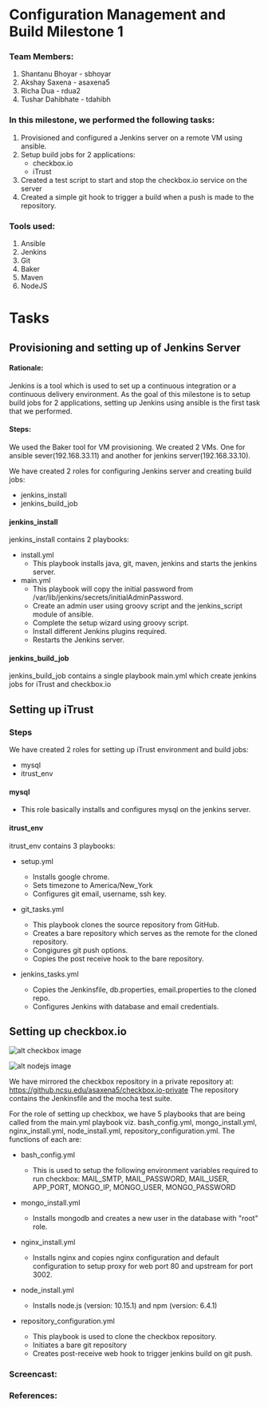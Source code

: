 # Configuration Management and Build Milestone 1

### Team Members:
1. Shantanu Bhoyar - sbhoyar 
2. Akshay Saxena - asaxena5
3. Richa Dua - rdua2
4. Tushar Dahibhate - tdahibh

### In this milestone, we performed the following tasks:
1. Provisioned and configured a Jenkins server on a remote VM using ansible.
2. Setup build jobs for 2 applications:
   * checkbox.io
   * iTrust
3. Created a test script to start and stop the checkbox.io service on the server
4. Created a simple git hook to trigger a build when a push is made to the repository.

### Tools used:
1. Ansible
2. Jenkins 
3. Git
4. Baker
5. Maven
6. NodeJS

# Tasks

## Provisioning and setting up of Jenkins Server

#### Rationale: 
Jenkins is a tool which is used to set up a continuous integration or a continuous delivery environment. As the goal of this milestone is to setup build jobs for 2 applications, setting up Jenkins using ansible is the first task that we performed.

#### Steps:
We used the Baker tool for VM provisioning. We created 2 VMs. One for ansible sever(192.168.33.11) and another for jenkins server(192.168.33.10).

We have created 2 roles for configuring Jenkins server and creating build jobs:
  * jenkins_install
  * jenkins_build_job

#### jenkins_install
jenkins_install contains 2 playbooks:
  * install.yml
      * This playbook installs java, git, maven, jenkins and starts the jenkins server.
  * main.yml 
      * This playbook will copy the initial password from /var/lib/jenkins/secrets/initialAdminPassword.
      * Create an admin user using groovy script and the jenkins_script module of ansible.
      * Complete the setup wizard using groovy script. 
      * Install different Jenkins plugins required.
      * Restarts the Jenkins server.

#### jenkins_build_job
jenkins_build_job contains a single playbook main.yml which create jenkins jobs for iTrust and checkbox.io


## Setting up iTrust

### Steps
We have created 2 roles for setting up iTrust environment and build jobs:
  * mysql
  * itrust_env
  
#### mysql
- This role basically installs and configures mysql on the jenkins server. 

#### itrust_env
itrust_env contains 3 playbooks:
  * setup.yml
    * Installs google chrome.
    * Sets timezone to America/New_York
    * Configures git email, username, ssh key.
    
 * git_tasks.yml
    * This playbook clones the source repository from GitHub.
    * Creates a bare repository which serves as the remote for the cloned repository.
    * Congigures git push options.
    * Copies the post receive hook to the bare repository.     
 
 * jenkins_tasks.yml
    * Copies the Jenkinsfile, db.properties, email.properties to the cloned repo.
    * Configures Jenkins with database and email credentials. 

## Setting up checkbox.io

![alt checkbox image](https://github.ncsu.edu/asaxena5/Devops-Project1/blob/master/imgs/checkbox_job.jpg)

![alt nodejs image](https://github.ncsu.edu/asaxena5/Devops-Project1/blob/master/imgs/checkbox_webserv.jpg)

We have mirrored the checkbox repository in a private repository at: https://github.ncsu.edu/asaxena5/checkbox.io-private
The repository contains the Jenkinsfile and the mocha test suite.

For the role of setting up checkbox, we have 5 playbooks that are being called from the main.yml playbook viz. bash_config.yml, mongo_install.yml, nginx_install.yml, node_install.yml, repository_configuration.yml. The functions of each are:

 * bash_config.yml
   * This is used to setup the following environment variables required to run checkbox: MAIL_SMTP, MAIL_PASSWORD, MAIL_USER, APP_PORT, MONGO_IP, MONGO_USER, MONGO_PASSWORD
 
 * mongo_install.yml
    * Installs mongodb and creates a new user in the database with "root" role.
  
 * nginx_install.yml
    * Installs nginx and copies nginx configuration and default configuration to setup proxy for web port 80 and upstream for port 3002.
  
 * node_install.yml
    * Installs node.js (version: 10.15.1) and npm (version: 6.4.1)
 
 * repository_configuration.yml
    * This playbook is used to clone the checkbox repository.
    * Initiates a bare git repository
    * Creates post-receive web hook to trigger jenkins build on git push.
  
### Screencast:


### References:


